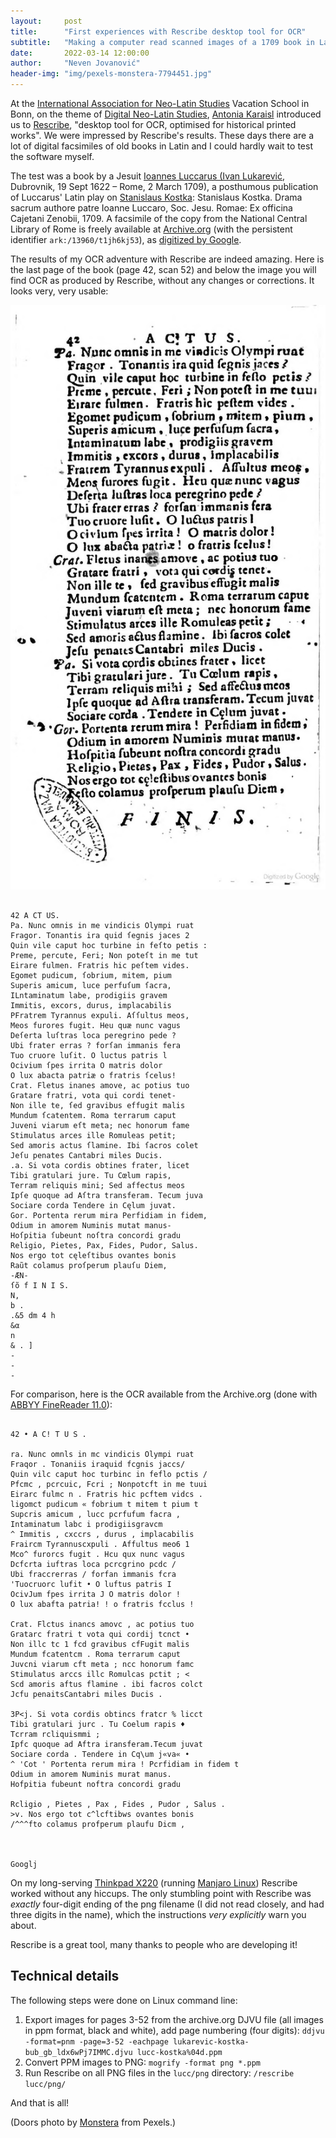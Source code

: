 ```yaml
---
layout:     post
title:      "First experiences with Rescribe desktop tool for OCR"
subtitle:   "Making a computer read scanned images of a 1709 book in Latin."
date:       2022-03-14 12:00:00
author:     "Neven Jovanović"
header-img: "img/pexels-monstera-7794451.jpg"
---
```


At the [International Association for Neo-Latin Studies](http://www.wikidata.org/entity/Q16319503) Vacation School in Bonn, on the theme of [Digital Neo-Latin Studies](https://dnls.hypotheses.org/), [Antonia Karaisl](http://viaf.org/viaf/62161329820052131129) introduced us to [Rescribe](https://rescribe.xyz/rescribe/), "desktop tool for OCR, optimised for historical printed works". We were impressed by Rescribe's results. These days there are a lot of digital facsimiles of old books in Latin and I could hardly wait to test the software myself. 

The test was a book by a Jesuit [Ioannes Luccarus (Ivan Lukarević](https://viaf.org/viaf/305596992), Dubrovnik, 19 Sept 1622 – Rome, 2 March 1709), a posthumous publication of Luccarus' Latin play on [Stanislaus Kostka](http://www.wikidata.org/entity/Q203437): Stanislaus Kostka. Drama sacrum authore patre Ioanne Luccaro, Soc. Jesu. Romae: Ex officina Cajetani Zenobii, 1709. A facsimile of the copy from the National Central Library of Rome is freely available at [Archive.org](https://n2t-dev.n2t.net/ark:/13960/t1jh6kj53) (with the persistent identifier `ark:/13960/t1jh6kj53`), as [digitized by Google](https://archive.org/details/googlebooks).

The results of my OCR adventure with Rescribe are indeed amazing. Here is the last page of the book (page 42, scan 52) and below the image you will find OCR as produced by Rescribe, without any changes or corrections. It looks very, very usable:

![Luccari 1709, page 42, png image](/docs/assets/images/1709-luccari-kostka-0052.png)


```

42 A CT US.
Pa. Nunc omnis in me vindicis Olympi ruat
Fragor. Tonantis ira quid ſegnis jaces 2
Quin vile caput hoc turbine in feſto petis :
Preme, percute, Feri; Non poteſt in me tut
Eirare fulmen. Fratris hic peſtem vides.
Egomet pudicum, ſobrium, mitem, pium
Superis amicum, luce perfuſum ſacra,
ILntaminatum labe, prodigiis gravem
Immitis, excors, durus, implacabilis
PFratrem Tyrannus expuli. Aſſultus meos,
Meos furores fugit. Heu quæ nunc vagus
Deſerta luſtras loca peregrino pede ?
Ubi frater erras ? forſan immanis fera
Tuo cruore luſit. O luctus patris l
Ocivium ſpes irrita O matris dolor
O lux abacta patriæ o fratris ſcelus!
Crat. Fletus inanes amove, ac potius tuo
Gratare fratri, vota qui cordi tenet-
Non ille te, ſed gravibus effugit malis
Mundum ſcatentem. Roma terrarum caput
Juveni viarum eſt meta; nec honorum fame
Stimulatus arces ille Romuleas petit;
Sed amoris actus ſlamine. Ibi ſacros colet
Jeſu penates Cantabri miles Ducis.
.a. Si vota cordis obtines frater, licet
Tibi gratulari jure. Tu Cœlum rapis,
Terram reliquis mini; Sed affectus meos
Ipſe quoque ad Aſtra transferam. Tecum juva
Sociare corda Tendere in Cęlum juvat.
Gor. Portenta rerum mira Perfidiam in fidem,
Odium in amorem Numinis mutat manus-
Hoſpitia ſubeunt noſtra concordi gradu
Religio, Pietes, Pax, Fides, Pudor, Salus.
Nos ergo tot cęleſtibus ovantes bonis
Raũt colamus proſperum plauſu Diem,
-ÆN-
ſõ f I N I S.
N,
b .
.&5 dm ︎4 h
&α
︎n
& . ]
-
-
-

```

For comparison, here is the OCR available from the Archive.org (done with [ABBYY FineReader 11.0](http://www.wikidata.org/entity/Q1416880)):

```

42 • A C! T U S . 

ra. Nunc omnls in mc vindicis Olympi ruat 
Fraqor . Tonaniis iraquid fcgnis jaccs/ 
Quin vilc caput hoc turbinc in feflo pctis / 
Pfcmc , pcrcuic, Fcri ; Nonpotcft in me tuui 
Eirarc fulmc n . Fratris hic pcftem vidcs . 
ligomct pudicum « fobrium t mitem t pium t 
Supcris amicum , lucc pcrfufum facra , 
Intaminatum labc i prodigiisgravcm 
^ Immitis , cxccrs , durus , implacabilis 
Fraircm Tyrannuscxpuli . Affultus meo6 1 
Mco^ furorcs fugit . Hcu qux nunc vagus 
Dcfcrta iuftras loca pcrcgrino pcdc / 
Ubi fraccrerras / forfan immanis fcra 
'Tuocruorc lufit • O luftus patris I 
OcivJum fpes irrita J O matris dolor ! 
O lux abafta patria! ! o fratris fcclus ! 

Crat. Flctus inancs amovc , ac potius tuo 
Gratarc fratri t vota qui cordij tcnct • 
Non illc tc 1 fcd gravibus cfFugit malis 
Mundum fcatentcm . Roma terrarum caput 
Juvcni viarum cft meta ; ncc honorum famc 
Stimulatus arccs illc Romulcas pctit ; < 
Scd amoris aftus flamine . ibi facros colct 
Jcfu penaitsCantabri miles Ducis . 

3P<j. Si vota cordis obtincs fratcr % licct 
Tibi gratulari jurc . Tu Coelum rapis ♦ 
Tcrram rcliquismmi ; 
Ipfc quoque ad Aftra iransferam.Tecum juvat 
Sociare corda . Tendere in Cq\um j«va« • 
^ 'Cot ' Portenta rerum mira ! Pcrfidiam in fidem t 
Odium in amorem Numinis murat manus. 
Hofpitia fubeunt noftra concordi gradu 

Rcligio , Pietes , Pax , Fides , Pudor , Salus . 
>v. Nos ergo tot c^lcftibws ovantes bonis 
/^^^fto colamus profperum plaufu Dicm , 



Googlj 

```

On my long-serving [Thinkpad X220](http://www.wikidata.org/entity/Q86374335) (running [Manjaro Linux](http://www.wikidata.org/entity/Q3285992)) Rescribe worked without any hiccups. The only stumbling point with Rescribe was *exactly* four-digit ending of the png filename (I did not read closely, and had three digits in the name), which the instructions *very explicitly* warn you about.

Rescribe is a great tool, many thanks to people who are developing it!

## Technical details

The following steps were done on Linux command line:

1. Export images for pages 3-52 from the archive.org DJVU file (all images in ppm format, black and white), add page numbering (four digits): `ddjvu -format=pnm -page=3-52 -eachpage lukarevic-kostka-bub_gb_ldx6wPj7IMMC.djvu lucc-kostka%04d.ppm`
2. Convert PPM images to PNG: `mogrify -format png *.ppm`
3. Run Rescribe on all PNG files in the `lucc/png` directory: `/rescribe lucc/png/`

And that is all!

(Doors photo by [Monstera](https://www.pexels.com/@gabby-k) from Pexels.)
